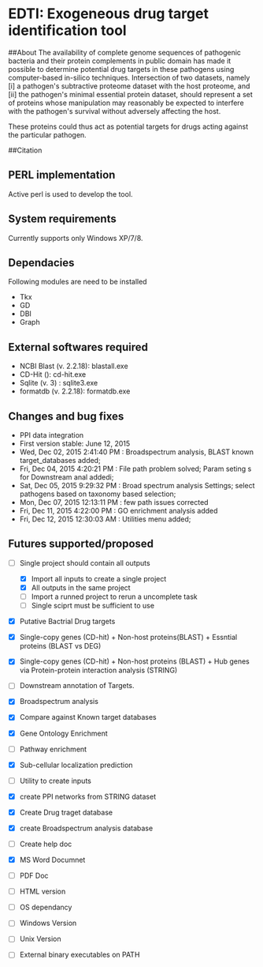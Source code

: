 # EDTI: Exogeneous drug target identification tool

##About
The availability of complete genome sequences of pathogenic bacteria and their protein complements in public domain has made it possible to determine potential drug targets in these pathogens using computer-based in-silico techniques. Intersection of two datasets, namely 
[i] a pathogen's subtractive proteome dataset with the host proteome, and 
[ii] the pathogen's minimal essential protein dataset, should represent a set of proteins whose manipulation may reasonably be expected to interfere with the pathogen's survival without adversely affecting the host. 

These proteins could thus act as potential targets for drugs acting against the particular pathogen.

##Citation

## PERL implementation
Active perl is used to develop the tool. 
## System requirements
Currently supports only Windows XP/7/8.

## Dependacies
Following modules are need to be installed
* Tkx
* GD
* DBI
* Graph

## External softwares required
* NCBI Blast (v. 2.2.18): blastall.exe
* CD-Hit (): cd-hit.exe 
* Sqlite (v. 3) : sqlite3.exe
* formatdb (v. 2.2.18): formatdb.exe 

## Changes and bug fixes
* PPI data integration
* First version stable: June 12, 2015
* Wed, Dec 02, 2015  2:41:40 PM : Broadspectrum analysis, BLAST known target_databases added;
* Fri, Dec 04, 2015  4:20:21 PM : File path problem solved; Param seting s for Downstream anal addedi;
* Sat, Dec 05, 2015 9:29:32 PM : Broad spectrum analysis Settings; select pathogens based on taxonomy based selection;
* Mon, Dec 07, 2015 12:13:11 PM : few path issues corrected
* Fri, Dec 11, 2015  4:22:00 PM : GO enrichment analysis added
* Fri, Dec 12, 2015  12:30:03 AM : Utilities menu added;

## Futures supported/proposed
- [ ] Single project should contain all outputs
  - [x] Import all inputs to create a single project
  - [x] All outputs in the same project
  - [ ] Import a runned project to rerun a uncomplete task
  - [ ] Single sciprt must be sufficient to use
- [x] Putative Bactrial Drug targets
 - [x] Single-copy genes (CD-hit) + Non-host proteins(BLAST) + Essntial proteins (BLAST vs DEG)
 - [x] Single-copy genes (CD-hit) + Non-host proteins (BLAST) + Hub genes via Protein-protein interaction analysis (STRING)
- [ ] Downstream annotation of Targets.
 - [x] Broadspectrum analysis
 - [x] Compare against Known target databases
 - [x] Gene Ontology Enrichment
 - [ ] Pathway enrichment
 - [x] Sub-cellular localization prediction
- [ ] Utility to create inputs
 - [x] create PPI networks from STRING dataset
 - [x] Create Drug traget database
 - [x] create Broadspectrum analysis database
- [ ] Create help doc
 - [x] MS Word Documnet
 - [ ] PDF Doc
 - [ ] HTML version
 - [ ] OS dependancy
  - [ ] Windows Version
  - [ ] Unix Version
 - [ ] External binary executables on PATH
 



